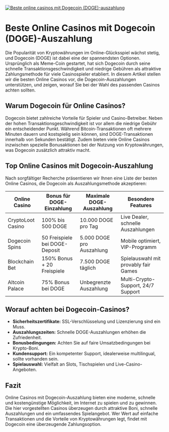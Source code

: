 [![Beste online casinos mit Dogecoin (DOGE)-auszahlung](https://123-caf.pages.dev/gitsignup.png)](https://vrmoo.ru/Bt82HjjY)

<h1>Beste Online Casinos mit Dogecoin (DOGE)-Auszahlung</h1> <p>Die Popularität von Kryptowährungen im Online-Glücksspiel wächst stetig, und Dogecoin (DOGE) ist dabei eine der spannendsten Optionen. Ursprünglich als Meme-Coin gestartet, hat sich Dogecoin durch seine schnelle Transaktionsgeschwindigkeit und niedrige Gebühren als attraktive Zahlungsmethode für viele Casinospieler etabliert. In diesem Artikel stellen wir die besten Online Casinos vor, die Dogecoin-Auszahlungen unterstützen, und zeigen, worauf Sie bei der Wahl des passenden Casinos achten sollten.</p>  <h2>Warum Dogecoin für Online Casinos?</h2> <p>Dogecoin bietet zahlreiche Vorteile für Spieler und Casino-Betreiber. Neben der hohen Transaktionsgeschwindigkeit ist vor allem die niedrige Gebühr ein entscheidender Punkt. Während Bitcoin-Transaktionen oft mehrere Minuten dauern und kostspielig sein können, sind DOGE-Transaktionen innerhalb von Sekunden bestätigt. Zudem bieten viele Online Casinos inzwischen spezielle Bonusaktionen bei der Nutzung von Kryptowährungen, was Dogecoin zusätzlich attraktiv macht.</p>  <h2>Top Online Casinos mit Dogecoin-Auszahlung</h2> <p>Nach sorgfältiger Recherche präsentieren wir Ihnen eine Liste der besten Online Casinos, die Dogecoin als Auszahlungsmethode akzeptieren:</p>  <table>   <thead>     <tr>       <th>Online Casino</th>       <th>Bonus für DOGE-Einzahlung</th>       <th>Maximale DOGE-Auszahlung</th>       <th>Besondere Features</th>     </tr>   </thead>   <tbody>     <tr>       <td>CryptoLoot Casino</td>       <td>100% bis 500 DOGE</td>       <td>10.000 DOGE pro Tag</td>       <td>Live Dealer, schnelle Auszahlungen</td>     </tr>     <tr>       <td>Dogecoin Spins</td>       <td>50 Freispiele bei DOGE-Deposit</td>       <td>5.000 DOGE pro Auszahlung</td>       <td>Mobile optimiert, VIP-Programm</td>     </tr>     <tr>       <td>Blockchain Bet</td>       <td>150% Bonus + 20 Freispiele</td>       <td>7.500 DOGE täglich</td>       <td>Spielauswahl mit provably fair Games</td>     </tr>     <tr>       <td>Altcoin Palace</td>       <td>75% Bonus bei DOGE</td>       <td>Unbegrenzte Auszahlung</td>       <td>Multi-Crypto-Support, 24/7 Support</td>     </tr>   </tbody> </table>  <h2>Worauf achten bei Dogecoin-Casinos?</h2> <ul>   <li><strong>Sicherheitszertifikate:</strong> SSL-Verschlüsselung und Lizenzierung sind ein Muss.</li>   <li><strong>Auszahlungszeiten:</strong> Schnelle DOGE-Auszahlungen erhöhen die Zufriedenheit.</li>   <li><strong>Bonusbedingungen:</strong> Achten Sie auf faire Umsatzbedingungen bei Krypto-Boni.</li>   <li><strong>Kundensupport:</strong> Ein kompetenter Support, idealerweise multilingual, sollte vorhanden sein.</li>   <li><strong>Spielauswahl:</strong> Vielfalt an Slots, Tischspielen und Live-Casino-Angeboten.</li> </ul>  <h2>Fazit</h2> <p>Online Casinos mit Dogecoin-Auszahlung bieten eine moderne, schnelle und kostengünstige Möglichkeit, im Internet zu spielen und zu gewinnen. Die hier vorgestellten Casinos überzeugen durch attraktive Boni, schnelle Auszahlungen und ein umfassendes Spielangebot. Wer Wert auf einfache Transaktionen und die Vorteile von Kryptowährungen legt, findet mit Dogecoin eine überzeugende Zahlungsoption.</p>